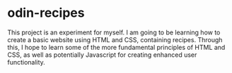 # odin-recipes
This project is an experiment for myself. I am going to be learning how to create a basic website using HTML and CSS, containing recipes. 
Through this, I hope to learn some of the more fundamental principles of HTML and CSS, as well as potentially Javascript for creating enhanced user functionality.
